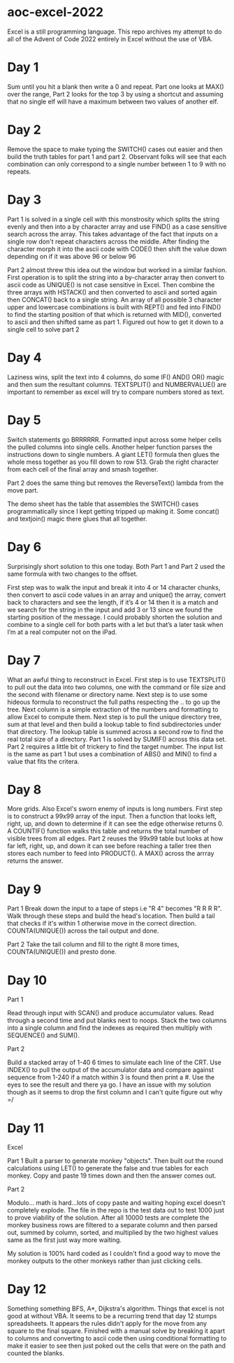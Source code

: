# aoc-excel-2022
Excel is a still programming language. This repo archives my attempt to do all of the Advent of Code 2022 entirely in Excel without the use of VBA.

# Day 1
Sum until you hit a blank then write a 0 and repeat. Part one looks at MAX() over the range, Part 2 looks for the top 3 by using a shortcut and assuming that no single elf will have a maximum between two values of another elf. 

# Day 2
Remove the space to make typing the SWITCH() cases out easier and then build the truth tables for part 1 and part 2. Observant folks will see that each combination can only correspond to a single number between 1 to 9 with no repeats.

# Day 3

Part 1 is solved in a single cell with this monstrosity which splits the string evenly and then into a by character array and use FIND() as a case sensitive search across the array. This takes advantage of the fact that inputs on a single row don't repeat characters across the middle. After finding the character morph it into the ascii code with CODE() then shift the value down depending on if it was above 96 or below 96

Part 2 almost threw this idea out the window but worked in a similar fashion. First operation is to split the string into a by-character array then convert to ascii code as UNIQUE() is not case sensitive in Excel. Then combine the three arrays with HSTACK() and then converted to ascii and sorted again then CONCAT() back to a single string. An array of all possible 3 character upper and lowercase combinations is built with REPT() and fed into FIND() to find the starting position of that which is returned with MID(), converted to ascii and then shifted same as part 1. Figured out how to get it down to a single cell to solve part 2

# Day 4

Laziness wins, split the text into 4 columns, do some IF() AND() OR() magic and then sum the resultant columns. TEXTSPLIT() and NUMBERVALUE() are important to remember as excel will try to compare numbers stored as text.

# Day 5

Switch statements go BRRRRRR. Formatted input across some helper cells the pulled columns into single cells. Another helper function parses the instructions down to single numbers. A giant LET() formula then glues the whole mess together as you fill down to row 513. Grab the right character from each cell of the final array and smash together.

Part 2 does the same thing but removes the ReverseText() lambda from the move part.

The demo sheet has the table that assembles the SWITCH() cases programmatically since I kept getting tripped up making it. Some concat() and textjoin() magic there glues that all together.

# Day 6

Surprisingly short solution to this one today. Both Part 1 and Part 2 used the same formula with two changes to the offset.

First step was to walk the input and break it into 4 or 14 character chunks, then convert to ascii code values in an array and unique() the array, convert back to characters and see the length, if it’s 4 or 14 then it is a match and we search for the string in the input and add 3 or 13 since we found the starting position of the message. I could probably shorten the solution and combine to a single cell for both parts with a let but that’s a later task when I’m at a real computer not on the iPad.

# Day 7

What an awful thing to reconstruct in Excel. First step is to use TEXTSPLIT() to pull out the data into two columns, one with the command or file size and the second with filename or directory name. Next step is to use some hideous formula to reconstruct the full paths respecting the .. to go up the tree. Next column is a simple extraction of the numbers and formatting to allow Excel to compute them. Next step is to pull the unique directory tree, sum at that level and then build a lookup table to find subdirectories under that directory. The lookup table is summed across a second row to find the real total size of a directory. Part 1 is solved by SUMIF() across this data set. Part 2 requires a little bit of trickery to find the target number. The input list is the same as part 1 but uses a combination of ABS() and MIN() to find a value that fits the critera.

# Day 8

More grids. Also Excel's sworn enemy of inputs is long numbers. First step is to construct a 99x99 array of the input. Then a function that looks left, right, up, and down to determine if it can see the edge otherwise returns 0. A COUNTIF() function walks this table and returns the total number of visible trees from all edges. Part 2 reuses the 99x99 table but looks at how far left, right, up, and down it can see before reaching a taller tree then stores each number to feed into PRODUCT(). A MAX() across the arrray returns the answer.

# Day 9

Part 1 Break down the input to a tape of steps i.e "R 4" becomes "R R R R". Walk through these steps and build the head's location. Then build a tail that checks if it's within 1 otherwise move in the correct direction. COUNTA(UNIQUE()) across the tail output and done.

Part 2 Take the tail column and fill to the right 8 more times, COUNTA(UNIQUE()) and presto done.

# Day 10

Part 1

Read through input with SCAN() and produce accumulator values. Read through a second time and put blanks next to noops. Stack the two columns into a single column and find the indexes as required then multiply with SEQUENCE() and SUM().

Part 2

Build a stacked array of 1-40 6 times to simulate each line of the CRT. Use INDEX() to pull the output of the accumulator data and compare against sequence from 1-240 if a match within 3 is found then print a #. Use the eyes to see the result and there ya go. I have an issue with my solution though as it seems to drop the first column and I can't quite figure out why =/

# Day 11

Excel

Part 1 Built a parser to generate monkey "objects". Then built out the round calculations using LET() to generate the false and true tables for each monkey. Copy and paste 19 times down and then the answer comes out.

Part 2

Modulo... math is hard...lots of copy paste and waiting hoping excel doesn't completely explode. The file in the repo is the test data out to test 1000 just to prove viability of the solution. After all 10000 tests are complete the monkey business rows are filtered to a separate column and then parsed out, summed by column, sorted, and multiplied by the two highest values same as the first just way more waiting.

My solution is 100% hard coded as I couldn't find a good way to move the monkey outputs to the other monkeys rather than just clicking cells.

# Day 12

Something something BFS, A*, Dijkstra's algorithm. Things that excel is not good at without VBA. It seems to be a recurring trend that day 12 stumps spreadsheets. It appears the rules didn't apply for the move from any square to the final square. Finished with a manual solve by breaking it apart to columns and converting to ascii code then using conditional formatting to make it easier to see then just poked out the cells that were on the path and counted the blanks.